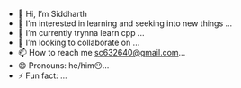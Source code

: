 - 👋 Hi, I’m Siddharth 
- 👀 I’m interested in learning and seeking into new things ... 
- 🌱 I’m currently trynna learn cpp ...
- 💞️ I’m looking to collaborate on ...
- 📫 How to reach me sc632640@gmail.com...
- 😄 Pronouns: he/him😶...
- ⚡ Fun fact: ...

<!---
thenameisid/thenameisid is a ✨ special ✨ repository because its `README.md` (this file) appears on your GitHub profile.
You can click the Preview link to take a look at your changes.
--->
